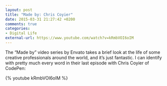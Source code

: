 ```yaml
---
layout: post
title: "Made by: Chris Coyier"
date: 2015-03-31 21:27:42 +0200
comments: true
categories: 
- Digital Life
external-url: https://www.youtube.com/watch?v=kRmbVOI6oIM
---
```


The “Made by” video series by Envato takes a brief look at the life of some creative professionals around the world, and it’s just fantastic. I can identify with pretty much every word in their last episode with Chris Coyier of CodePen:

{% youtube kRmbVOI6oIM %}
